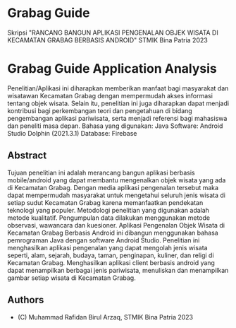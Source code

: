 # Grabag Guide
Skripsi "RANCANG BANGUN APLIKASI PENGENALAN OBJEK WISATA DI KECAMATAN GRABAG BERBASIS ANDROID" STMIK Bina Patria 2023

# Grabag Guide Application Analysis

Penelitian/Aplikasi ini diharapkan memberikan manfaat bagi masyarakat dan wisatawan Kecamatan Grabag dengan mempermudah akses informasi tentang objek wisata. Selain itu, penelitian ini juga diharapkan dapat menjadi kontribusi bagi perkembangan teori dan pengetahuan di bidang pengembangan aplikasi pariwisata, serta menjadi referensi bagi mahasiswa dan peneliti masa depan.
Bahasa yang digunakan: Java
Software: Android Studio Dolphin (2021.3.1)
Database: Firebase

## Abstract

Tujuan penelitian ini adalah merancang bangun aplikasi berbasis mobile/android yang dapat membantu mengenalkan objek wisata yang ada di Kecamatan Grabag. Dengan media aplikasi pengenalan tersebut maka dapat mempermudah masyarakat untuk mengetahui seluruh jenis wisata di setiap sudut Kecamatan Grabag karena memanfaatkan pendekatan teknologi yang populer. Metodologi penelitian yang digunakan adalah metode kualitatif. Pengumpulan data dilakukan menggunakan metode observasi, wawancara dan kuesioner. Aplikasi Pengenalan Objek Wisata di Kecamatan Grabag Berbasis Android ini dibangun menggunakan bahasa pemrograman Java dengan software Android Studio. Penelitian ini menghasilkan aplikasi pengenalan yang dapat mengolah jenis wisata seperti, alam, sejarah, budaya, taman, penginapan, kuliner, dan religi di Kecamatan Grabag. Menghasilkan aplikasi client berbasis android yang dapat menampilkan berbagai jenis pariwisata, menuliskan dan menampilkan gambar setiap wisata di Kecamatan Grabag.

## Authors
- (C) Muhammad Rafidan Birul Arzaq, STMIK Bina Patria 2023
